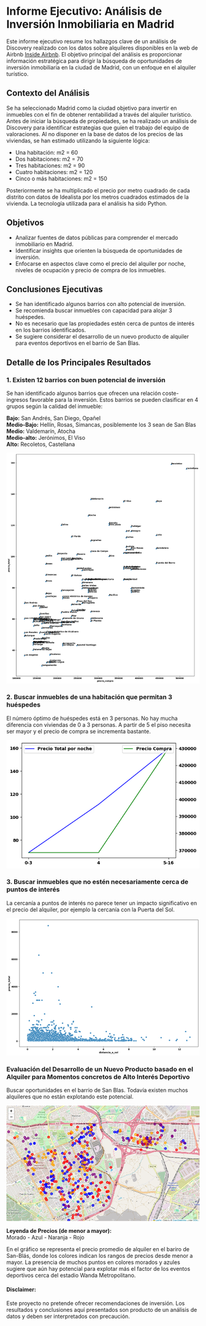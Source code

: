 # Informe Ejecutivo: Análisis de Inversión Inmobiliaria en Madrid

Este informe ejecutivo resume los hallazgos clave de un análisis de Discovery realizado con los datos sobre alquileres disponibles en la web de Airbnb [Inside Airbnb](https://insideairbnb.com/get-the-data/). El objetivo principal del análisis es proporcionar información estratégica para dirigir la búsqueda de oportunidades de inversión inmobiliaria en la ciudad de Madrid, con un enfoque en el alquiler turístico.

## Contexto del Análisis

Se ha seleccionado Madrid como la ciudad objetivo para invertir en inmuebles con el fin de obtener rentabilidad a través del alquiler turístico. Antes de iniciar la búsqueda de propiedades, se ha realizado un análisis de Discovery para identificar estrategias que guíen el trabajo del equipo de valoraciones. Al no disponer en la base de datos de los precios de las viviendas, se han estimado utilizando la siguiente lógica:

- Una habitación: m2 = 60
- Dos habitaciones: m2 = 70
- Tres habitaciones: m2 = 90
- Cuatro habitaciones: m2 = 120
- Cinco o más habitaciones: m2 = 150

Posteriormente se ha multiplicado el precio por metro cuadrado de cada distrito con datos de Idealista por los metros cuadrados estimados de la vivienda. La tecnología utilizada para el análisis ha sido Python.

## Objetivos

- Analizar fuentes de datos públicas para comprender el mercado inmobiliario en Madrid.
- Identificar insights que orienten la búsqueda de oportunidades de inversión.
- Enfocarse en aspectos clave como el precio del alquiler por noche, niveles de ocupación y precio de compra de los inmuebles.

## Conclusiones Ejecutivas

- Se han identificado algunos barrios con alto potencial de inversión.
- Se recomienda buscar inmuebles con capacidad para alojar 3 huéspedes.
- No es necesario que las propiedades estén cerca de puntos de interés en los barrios identificados.
- Se sugiere considerar el desarrollo de un nuevo producto de alquiler para eventos deportivos en el barrio de San Blas.

## Detalle de los Principales Resultados

### 1. Existen 12 barrios con buen potencial de inversión

Se han identificado algunos barrios que ofrecen una relación coste-ingresos favorable para la inversión. Estos barrios se pueden clasificar en 4 grupos según la calidad del inmueble:

**Bajo:** San Andrés, San Diego, Opañel  
**Medio-Bajo:** Hellín, Rosas, Simancas, posiblemente los 3 sean de San Blas  
**Medio:** Valdemarín, Atocha  
**Medio-alto:** Jerónimos, El Viso  
**Alto:** Recoletos, Castellana  

![Precio alquiler por Barrio](Precio_por_barrio.png)

### 2. Buscar inmuebles de una habitación que permitan 3 huéspedes

El número óptimo de huéspedes está en 3 personas. No hay mucha diferencia con viviendas de 0 a 3 personas. A partir de 5 el piso necesita ser mayor y el precio de compra se incrementa bastante.

![Precio por Huesped](Precio_por_huesped.png)

### 3. Buscar inmuebles que no estén necesariamente cerca de puntos de interés

La cercanía a puntos de interés no parece tener un impacto significativo en el precio del alquiler, por ejemplo la cercanía con la Puerta del Sol.

![Distancia puntos de interés: Puerta del Sol](Distancia_a_sol.png)

### Evaluación del Desarrollo de un Nuevo Producto basado en el Alquiler para Momentos concretos de Alto Interés Deportivo

Buscar oportunidades en el barrio de San Blas. Todavía existen muchos alquileres que no están explotando este potencial.

![Alquileres Barrio de San Blás](Distancia_Wanda_Metropolitano.png)

**Leyenda de Precios (de menor a mayor):**  
Morado - Azul - Naranja - Rojo

En el gráfico se representa el precio promedio de alquiler en el bariro de San-Blás, donde los colores indican los rangos de precios desde menor a mayor. 
La presencia de muchos puntos en colores morados y azules sugiere que aún hay potencial para explotar más el factor de los eventos deportivos cerca del estadio Wanda Metropolitano. 

#### Disclaimer:

Este proyecto no pretende ofrecer recomendaciones de inversión. Los resultados y conclusiones aquí presentados son producto de un análisis de datos y deben ser interpretados con precaución.











